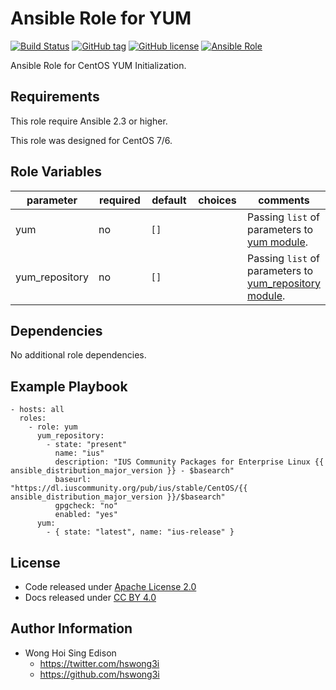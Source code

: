 Ansible Role for YUM
====================

[![Build Status](https://travis-ci.org/alvistack/ansible-role-yum.svg?branch=master)](https://travis-ci.org/alvistack/ansible-role-yum)
[![GitHub tag](https://img.shields.io/github/tag/alvistack/ansible-role-yum.svg)](https://github.com/alvistack/ansible-role-yum)
[![GitHub license](https://img.shields.io/github/license/alvistack/ansible-role-yum.svg)](https://github.com/alvistack/ansible-role-yum/blob/master/LICENSE)
[![Ansible Role](https://img.shields.io/badge/galaxy-alvistack.yum-blue.svg)](https://galaxy.ansible.com/alvistack/yum)

Ansible Role for CentOS YUM Initialization.

Requirements
------------

This role require Ansible 2.3 or higher.

This role was designed for CentOS 7/6.

Role Variables
--------------

<table>
<colgroup>
<col width="20%" />
<col width="20%" />
<col width="20%" />
<col width="20%" />
<col width="20%" />
</colgroup>
<thead>
<tr class="header">
<th>parameter</th>
<th>required</th>
<th>default</th>
<th>choices</th>
<th>comments</th>
</tr>
</thead>
<tbody>
<tr class="odd">
<td>yum</td>
<td>no</td>
<td><code>[]</code></td>
<td></td>
<td>Passing <code>list</code> of parameters to <a href="http://docs.ansible.com/ansible/yum_module.html">yum module</a>.</td>
</tr>
<tr class="even">
<td>yum_repository</td>
<td>no</td>
<td><code>[]</code></td>
<td></td>
<td>Passing <code>list</code> of parameters to <a href="http://docs.ansible.com/ansible/yum_repository_module.html">yum_repository module</a>.</td>
</tr>
</tbody>
</table>

Dependencies
------------

No additional role dependencies.

Example Playbook
----------------

    - hosts: all
      roles:
        - role: yum
          yum_repository:
            - state: "present"
              name: "ius"
              description: "IUS Community Packages for Enterprise Linux {{ ansible_distribution_major_version }} - $basearch"
              baseurl: "https://dl.iuscommunity.org/pub/ius/stable/CentOS/{{ ansible_distribution_major_version }}/$basearch"
              gpgcheck: "no"
              enabled: "yes"
          yum:
            - { state: "latest", name: "ius-release" }

License
-------

-   Code released under [Apache License 2.0](https://github.com/alvistack/ansible-role-yum/blob/master/LICENSE)
-   Docs released under [CC BY 4.0](http://creativecommons.org/licenses/by/4.0/)

Author Information
------------------

-   Wong Hoi Sing Edison
    -   <https://twitter.com/hswong3i>
    -   <https://github.com/hswong3i>

